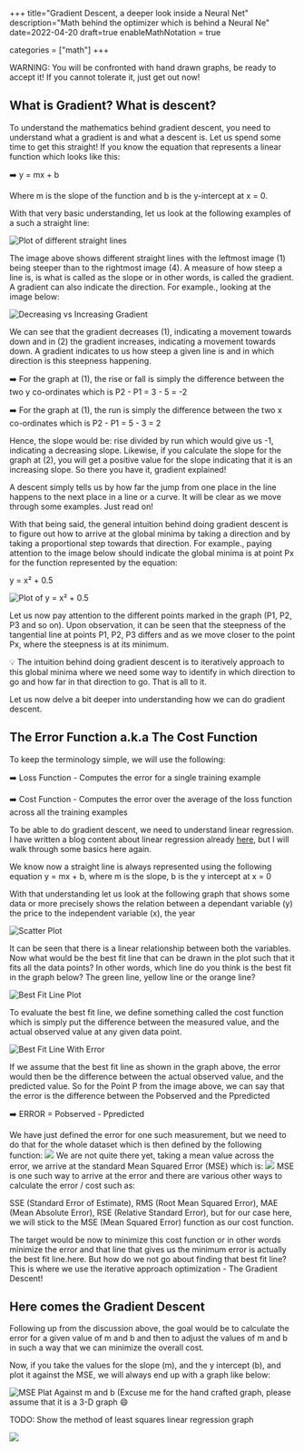 +++
title="Gradient Descent, a deeper look inside a Neural Net"
description="Math behind the optimizer which is behind a Neural Ne"
date=2022-04-20
draft=true
enableMathNotation = true

categories = ["math"]
+++

WARNING: You will be confronted with hand drawn graphs, be ready to accept it! If you cannot tolerate it, just get out now!

## What is Gradient? What is descent?

To understand the mathematics behind gradient descent, you need to understand what a gradient is and what a descent is. Let us
spend some time to get this straight! If you know the equation that represents a linear function which looks like this:

:arrow_right: y = mx + b

Where m is the slope of the function and b is the y-intercept at x = 0.

With that very basic understanding, let us look at the following examples of a such a straight line:

![Plot of different straight lines](/images/mlandai/mlandai-gradient-plot.jpg)

The image above shows different straight lines with the leftmost image (1) being steeper than to the rightmost image (4). A measure
of how steep a line is, is what is called as the slope or in other words, is called the gradient. A gradient can also indicate
the direction. For example., looking at the image below:

![Decreasing vs Increasing Gradient](/images/mlandai/mlandai-gradient-decrease-increase.jpg)

We can see that the gradient decreases (1), indicating a movement towards down and in (2) the gradient increases, indicating a movement towards
down. A gradient indicates to us how steep a given line is and in which direction is this steepness happening.

:arrow_right: For the graph at (1), the rise or fall is simply the difference between the two y co-ordinates which is P2 - P1 = 3 - 5 = -2

:arrow_right: For the graph at (1), the run is simply the difference between the two x co-ordinates which is P2 - P1 = 5 - 3 = 2

Hence, the slope would be: rise divided by run which would give us -1, indicating a decreasing slope. Likewise, if you calculate the 
slope for the graph at (2), you will get a positive value for the slope indicating that it is an increasing slope. So there 
you have it, gradient explained!

A descent simply tells us by how far the jump from one place in the line happens to the next place in a line or a curve. It will
be clear as we move through some examples. Just read on!

With that being said, the general intuition behind doing gradient descent is to figure out how to arrive at the global minima by
taking a direction and by taking a proportional step towards that direction. For example., paying attention to the image below
should indicate the global minima is at point Px for the function represented by the equation:

y = x² + 0.5

![Plot of y = x² + 0.5](/images/mlandai/mlandai-y-x2-plot.jpg)

Let us now pay attention to the different points marked in the graph (P1, P2, P3 and so on). Upon observation, it can be seen
that the steepness of the tangential line at points P1, P2, P3 differs and as we move closer to the point Px, where the steepness
is at its minimum. 

:bulb: The intuition behind doing gradient descent is to iteratively approach to this global minima where we need some way to identify
in which direction to go and how far in that direction to go. That is all to it.

Let us now delve a bit deeper into understanding how we can do gradient descent.

## The Error Function a.k.a The Cost Function

To keep the terminology simple, we will use the following:

:arrow_right: Loss Function - Computes the error for a single training example

:arrow_right: Cost Function - Computes the error over the average of the loss function across all the training examples

To be able to do gradient descent, we need to understand linear regression. I have written a blog content about linear regression
already [here](/post/math/linear-regression/), but I will walk through some basics here again.

We know now a straight line is always represented using the following equation y = mx + b, where m is the slope, b is the y intercept at x = 0

With that understanding let us look at the following graph that shows some data or more precisely shows the relation between
a dependant variable (y) the price to the independent variable (x), the year

![Scatter Plot](/images/mlandai/mlandai-scatter-plot.jpg)

It can be seen that there is a linear relationship between both the variables. Now what would be the best fit line that
can be drawn in the plot such that it fits all the data points? In other words, which line do you think is the best fit in the
graph below? The green line, yellow line or the orange line?

![Best Fit Line Plot](/images/mlandai/mlandai-lin-reg-plot.jpg)

To evaluate the best fit line, we define something called the cost function which is simply put the difference between the 
measured value, and the actual observed value at any given data point.

![Best Fit Line With Error](/images/mlandai/mlandai-error-scatter-plot.jpg)

If we assume that the best fit line as shown in the graph above, the error would then be the difference between the actual
observed value, and the predicted value. So for the Point P from the image above, we can say that the error is the difference between
the Pobserved and the Ppredicted

:arrow_right: ERROR = Pobserved - Ppredicted

We have just defined the error for one such measurement, but we need to do that for the whole dataset which is then defined by
the following function:
![](/images/mlandai/mlandai-gradient-error-1.png)
We are not quite there yet, taking a mean value across the error, we arrive at the standard Mean Squared Error (MSE) which is:
![](/images/mlandai/mlandai-gradient-error-2.png)
MSE is one such way to arrive at the error and there are various other ways to calculate the error / cost such as:

SSE (Standard Error of Estimate), RMS (Root Mean Squared Error), MAE (Mean Absolute Error), RSE (Relative Standard Error), but
for our case here, we will stick to the MSE (Mean Squared Error) function as our cost function.

The target would be now to minimize this cost function or in other words minimize the error and that line that gives us the
minimum error is actually the best fit line.here. But how do we not go about finding that best fit line? This is where we 
use the iterative approach optimization - The Gradient Descent!

## Here comes the Gradient Descent

Following up from the discussion above, the goal would be to calculate the error for a given value of m and b and then to
adjust the values of m and b in such a way that we can minimize the overall cost.

Now, if you take the values for the slope (m), and the y intercept (b), and plot it against the MSE, we will always end
up with a graph like below:

![MSE Plat Against m and b (Excuse me for the hand crafted graph, please assume that it is a 3-D graph :smile:](/images/mlandai/mlandai-mse-plot-vs-m-and-b.jpg)

TODO: Show the method of least squares linear regression graph

![](/images/mlandai/mlandai-gradient-partial-1.png)
